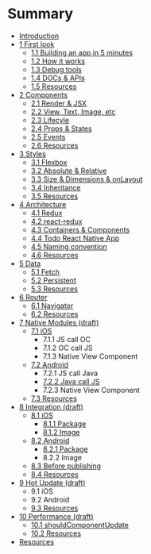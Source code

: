 # Summary

* [Introduction](README.md)
* [1 First look](chapter1.md)
  * [1.1 Building an app in 5 minutes](11_building_an_app_in_5_minutes.md)
  * [1.2 How it works](12_how_it_works.md)
  * [1.3 Debug tools](13_debug_tools.md)
  * [1.4 DOCs & APIs](14_docs_&_apis.md)
  * [1.5 Resources](15_resources.md)
* [2 Components](2_components.md)
  * [2.1 Render & JSX](21_render_&_jsx.md)
  * [2.2 View, Text, Image, etc](25_view,_text,_image,_etc.md)
  * [2.3 Lifecyle](23_lifecyle.md)
  * [2.4 Props & States](23_states_&_props.md)
  * [2.5 Events](24_events.md)
  * [2.6 Resources](26_resources.md)
* [3 Styles](3_styles.md)
  * [3.1 Flexbox](31_flexbox.md)
  * [3.2 Absolute & Relative](32_absolute_&_relative.md)
  * [3.3 Size & Dimensions & onLayout](33_size_&_dimensions_&_onlayout.md)
  * [3.4 Inheritance](34_inheritance.md)
  * [3.5 Resources](35_resources.md)
* [4 Architecture](4_architecture.md)
  * [4.1 Redux](41_redux+react.md)
  * [4.2 react-redux](42_react-redux.md)
  * [4.3 Containers & Components](43_containers_&_components.md)
  * [4.4 Todo React Native App](44_todo_react_native_app.md)
  * [4.5 Naming convention](45_naming_convention.md)
  * [4.6 Resources](47_resources.md)
* [5 Data](5_data.md)
  * [5.1 Fetch](51_fetch.md)
  * [5.2 Persistent](52_persistent.md)
  * [5.3 Resources](53_resources.md)
* [6 Router](6_router.md)
  * [6.1 Navigator](61_navigator.md)
  * [6.2 Resources](72_resources.md)
* [7 Native Modules \(draft\)](7_native_modules.md)
  * [7.1 iOS](71_ios.md)
    * 7.1.1 JS call OC
    * 7.1.2 OC call JS
    * 7.1.3 Native View Component
  * [7.2 Android](72_android.md)
    * 7.2.1 JS call Java
    * [7.2.2 Java call JS](72_android/722-java-call-js.md)
    * 7.2.3 Native View Component
  * [7.3 Resources](73_resources.md)
* [8 Integration \(draft\)](8_integration.md)
  * [8.1 iOS](81_ios.md)
    * [8.1.1 Package](911_package.md)
    * [8.1.2 Image](912_image.md)
  * [8.2 Android](82_android.md)
    * [8.2.1 Package](921_package.md)
    * 8.2.2 Image
  * [8.3 Before publishing](83_before_publishing.md)
  * [8.4 Resources](83_resources.md)
* [9 Hot Update \(draft\)](9-hot-update-draft.md)
  * 9.1 iOS
  * 9.2 Android
  * [9.3 Resources](93_resources.md)
* [10 Performance \(draft\)](10_performance_draft.md)
  * [10.1 shouldComponentUpdate](101_shouldcomponentupdate_md.md)
  * [10.2 Resources](101_resources.md)
* [Resources](resources.md)


